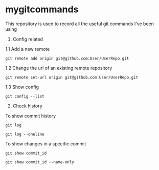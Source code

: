 # mygitcommands
This repository is used to record all the useful git commands I've been using 

1. Config related

1.1 Add a new remote

`git remote add origin git@github.com:User/UserRepo.git`

1.2 Change the url of an existing remote repository

`git remote set-url origin git@github.com:User/UserRepo.git`

1.3 Show config

`git config --list`

2. Check history

To show commit history 

`git log`

`git log --oneline`

To show changes in a specific commit

`git show commit_id`

`git show commit_id --name-only`
